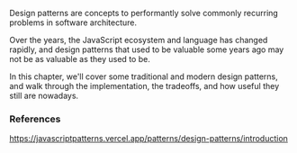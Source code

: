 Design patterns are concepts to performantly solve commonly recurring problems in software architecture.

Over the years, the JavaScript ecosystem and language has changed rapidly, and design patterns that used to be valuable some years ago may not be as valuable as they used to be.

In this chapter, we'll cover some traditional and modern design patterns, and walk through the implementation, the tradeoffs, and how useful they still are nowadays.

### References

https://javascriptpatterns.vercel.app/patterns/design-patterns/introduction
